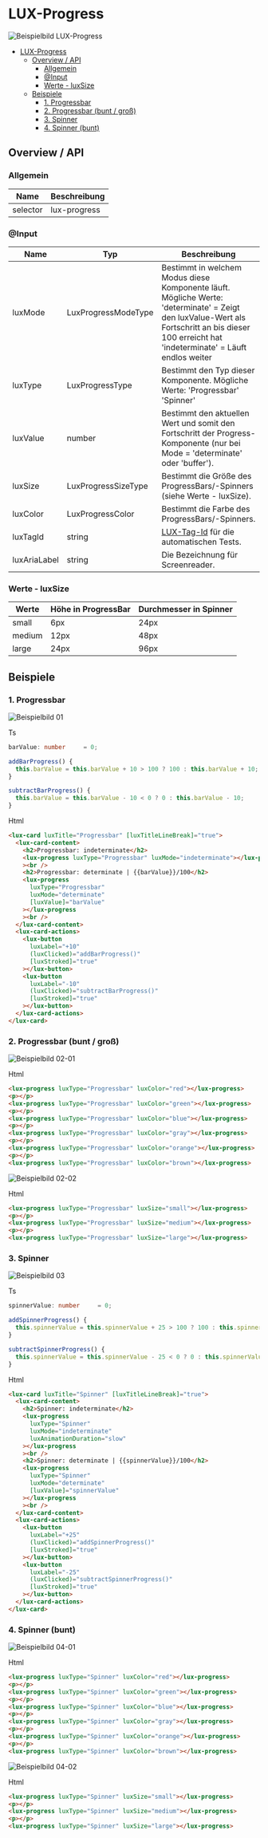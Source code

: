 # LUX-Progress

![Beispielbild LUX-Progress](https://raw.githubusercontent.com/wiki/IHK-GfI/lux-components/Versions/v18/lux‐progress-v18-img.png)

- [LUX-Progress](#lux-progress)
  - [Overview / API](#overview--api)
    - [Allgemein](#allgemein)
    - [@Input](#input)
    - [Werte - luxSize](#werte---luxsize)
  - [Beispiele](#beispiele)
    - [1. Progressbar](#1-progressbar)
    - [2. Progressbar (bunt / groß)](#2-progressbar-bunt--groß)
    - [3. Spinner](#3-spinner)
    - [4. Spinner (bunt)](#4-spinner-bunt)

## Overview / API

### Allgemein

| Name     | Beschreibung    |
| -------- | --------------- |
| selector | lux-progress    |

### @Input

| Name         | Typ                 | Beschreibung                                                                                                                                                                                   |
| ------------ | ------------------- | ---------------------------------------------------------------------------------------------------------------------------------------------------------------------------------------------- |
| luxMode      | LuxProgressModeType | Bestimmt in welchem Modus diese Komponente läuft. Mögliche Werte: 'determinate' = Zeigt den luxValue-Wert als Fortschritt an bis dieser 100 erreicht hat 'indeterminate' = Läuft endlos weiter |
| luxType      | LuxProgressType     | Bestimmt den Typ dieser Komponente. Mögliche Werte: 'Progressbar' 'Spinner'                                                                                                                    |
| luxValue     | number              | Bestimmt den aktuellen Wert und somit den Fortschritt der Progress-Komponente (nur bei Mode = 'determinate' oder 'buffer').                                                                    |
| luxSize      | LuxProgressSizeType | Bestimmt die Größe des ProgressBars/-Spinners (siehe Werte - luxSize).                                                                                                                         |
| luxColor     | LuxProgressColor    | Bestimmt die Farbe des ProgressBars/-Spinners.                                                                                                                                                 |
| luxTagId     | string              | [LUX-Tag-Id](luxTagId-v18#direkte-konfiguration) für die automatischen Tests.                                                                                                                  |
| luxAriaLabel | string              | Die Bezeichnung für Screenreader.                                                                                                                                                              |

### Werte - luxSize

| Werte  | Höhe in ProgressBar | Durchmesser in Spinner |
| ------ | ------------------- | ---------------------- |
| small  | 6px                 | 24px                   |
| medium | 12px                | 48px                   |
| large  | 24px                | 96px                   |

## Beispiele

### 1. Progressbar

![Beispielbild 01](https://raw.githubusercontent.com/wiki/IHK-GfI/lux-components/Versions/v18/lux‐progress-v18-img-01.png)

Ts

```typescript
barValue: number     = 0;

addBarProgress() {
  this.barValue = this.barValue + 10 > 100 ? 100 : this.barValue + 10;
}

subtractBarProgress() {
  this.barValue = this.barValue - 10 < 0 ? 0 : this.barValue - 10;
}
```

Html

```html
<lux-card luxTitle="Progressbar" [luxTitleLineBreak]="true">
  <lux-card-content>
    <h2>Progressbar: indeterminate</h2>
    <lux-progress luxType="Progressbar" luxMode="indeterminate"></lux-progress
    ><br />
    <h2>Progressbar: determinate | {{barValue}}/100</h2>
    <lux-progress
      luxType="Progressbar"
      luxMode="determinate"
      [luxValue]="barValue"
    ></lux-progress
    ><br />
  </lux-card-content>
  <lux-card-actions>
    <lux-button
      luxLabel="+10"
      (luxClicked)="addBarProgress()"
      [luxStroked]="true"
    ></lux-button>
    <lux-button
      luxLabel="-10"
      (luxClicked)="subtractBarProgress()"
      [luxStroked]="true"
    ></lux-button>
  </lux-card-actions>
</lux-card>
```

### 2. Progressbar (bunt / groß)

![Beispielbild 02-01](https://raw.githubusercontent.com/wiki/IHK-GfI/lux-components/Versions/v18/lux‐progress-v18-img-02-01.png)

Html

```html
<lux-progress luxType="Progressbar" luxColor="red"></lux-progress>
<p></p>
<lux-progress luxType="Progressbar" luxColor="green"></lux-progress>
<p></p>
<lux-progress luxType="Progressbar" luxColor="blue"></lux-progress>
<p></p>
<lux-progress luxType="Progressbar" luxColor="gray"></lux-progress>
<p></p>
<lux-progress luxType="Progressbar" luxColor="orange"></lux-progress>
<p></p>
<lux-progress luxType="Progressbar" luxColor="brown"></lux-progress>
```

![Beispielbild 02-02](https://raw.githubusercontent.com/wiki/IHK-GfI/lux-components/Versions/v18/lux‐progress-v18-img-02-02.png)

Html

```html
<lux-progress luxType="Progressbar" luxSize="small"></lux-progress>
<p></p>
<lux-progress luxType="Progressbar" luxSize="medium"></lux-progress>
<p></p>
<lux-progress luxType="Progressbar" luxSize="large"></lux-progress>
```

### 3. Spinner

![Beispielbild 03](https://raw.githubusercontent.com/wiki/IHK-GfI/lux-components/Versions/v18/lux‐progress-v18-img-03.png)

Ts

```typescript
spinnerValue: number     = 0;

addSpinnerProgress() {
  this.spinnerValue = this.spinnerValue + 25 > 100 ? 100 : this.spinnerValue + 25;
}

subtractSpinnerProgress() {
  this.spinnerValue = this.spinnerValue - 25 < 0 ? 0 : this.spinnerValue - 25;
}
```

Html

```html
<lux-card luxTitle="Spinner" [luxTitleLineBreak]="true">
  <lux-card-content>
    <h2>Spinner: indeterminate</h2>
    <lux-progress
      luxType="Spinner"
      luxMode="indeterminate"
      luxAnimationDuration="slow"
    ></lux-progress
    ><br />
    <h2>Spinner: determinate | {{spinnerValue}}/100</h2>
    <lux-progress
      luxType="Spinner"
      luxMode="determinate"
      [luxValue]="spinnerValue"
    ></lux-progress
    ><br />
  </lux-card-content>
  <lux-card-actions>
    <lux-button
      luxLabel="+25"
      (luxClicked)="addSpinnerProgress()"
      [luxStroked]="true"
    ></lux-button>
    <lux-button
      luxLabel="-25"
      (luxClicked)="subtractSpinnerProgress()"
      [luxStroked]="true"
    ></lux-button>
  </lux-card-actions>
</lux-card>
```

### 4. Spinner (bunt)

![Beispielbild 04-01](https://raw.githubusercontent.com/wiki/IHK-GfI/lux-components/Versions/v18/lux‐progress-v18-img-04-01.png)

Html

```html
<lux-progress luxType="Spinner" luxColor="red"></lux-progress>
<p></p>
<lux-progress luxType="Spinner" luxColor="green"></lux-progress>
<p></p>
<lux-progress luxType="Spinner" luxColor="blue"></lux-progress>
<p></p>
<lux-progress luxType="Spinner" luxColor="gray"></lux-progress>
<p></p>
<lux-progress luxType="Spinner" luxColor="orange"></lux-progress>
<p></p>
<lux-progress luxType="Spinner" luxColor="brown"></lux-progress>
```

![Beispielbild 04-02](https://raw.githubusercontent.com/wiki/IHK-GfI/lux-components/Versions/v18/lux‐progress-v18-img-04-02.png)

Html

```html
<lux-progress luxType="Spinner" luxSize="small"></lux-progress>
<p></p>
<lux-progress luxType="Spinner" luxSize="medium"></lux-progress>
<p></p>
<lux-progress luxType="Spinner" luxSize="large"></lux-progress>
```
